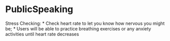 # PublicSpeaking

Stress Checking:
			* Check heart rate to let you know how nervous you might be; 
 	 * Users will be able to practice breathing exercises or any anxiety activities until heart rate decreases
                  
